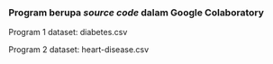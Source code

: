 ### Program berupa <i>source code</i> dalam Google Colaboratory

Program 1
dataset: diabetes.csv

Program 2
dataset: heart-disease.csv
